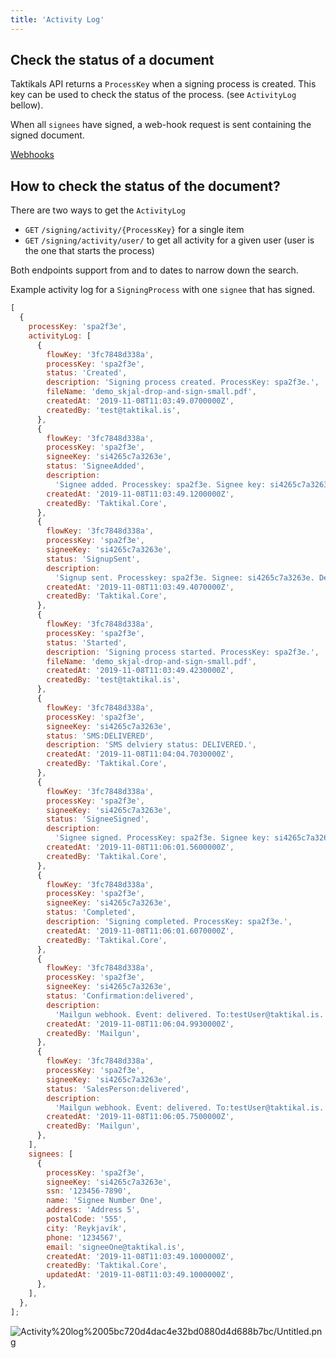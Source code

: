 ```yaml
---
title: 'Activity Log'
---
```


## Check the status of a document

Taktikals API returns a `ProcessKey` when a signing process is created. This key
can be used to check the status of the process. (see `ActivityLog` bellow).

When all `signees` have signed, a web-hook request is sent containing the signed
document.

[Webhooks ](/docs/api/webhooks)

## How to check the status of the document?

There are two ways to get the `ActivityLog`

- `GET` `/signing/activity/{ProcessKey}` for a single item
- `GET` `/signing/activity/user/` to get all activity for a given user (user is
  the one that starts the process)

Both endpoints support from and to dates to narrow down the search.

Example activity log for a `SigningProcess` with one `signee` that has signed.

```jsx
[
  {
    processKey: 'spa2f3e',
    activityLog: [
      {
        flowKey: '3fc7848d338a',
        processKey: 'spa2f3e',
        status: 'Created',
        description: 'Signing process created. ProcessKey: spa2f3e.',
        fileName: 'demo_skjal-drop-and-sign-small.pdf',
        createdAt: '2019-11-08T11:03:49.0700000Z',
        createdBy: 'test@taktikal.is',
      },
      {
        flowKey: '3fc7848d338a',
        processKey: 'spa2f3e',
        signeeKey: 'si4265c7a3263e',
        status: 'SigneeAdded',
        description:
          'Signee added. Processkey: spa2f3e. Signee key: si4265c7a3263e.',
        createdAt: '2019-11-08T11:03:49.1200000Z',
        createdBy: 'Taktikal.Core',
      },
      {
        flowKey: '3fc7848d338a',
        processKey: 'spa2f3e',
        signeeKey: 'si4265c7a3263e',
        status: 'SignupSent',
        description:
          'Signup sent. Processkey: spa2f3e. Signee: si4265c7a3263e. Delivery method : Sms ',
        createdAt: '2019-11-08T11:03:49.4070000Z',
        createdBy: 'Taktikal.Core',
      },
      {
        flowKey: '3fc7848d338a',
        processKey: 'spa2f3e',
        status: 'Started',
        description: 'Signing process started. ProcessKey: spa2f3e.',
        fileName: 'demo_skjal-drop-and-sign-small.pdf',
        createdAt: '2019-11-08T11:03:49.4230000Z',
        createdBy: 'test@taktikal.is',
      },
      {
        flowKey: '3fc7848d338a',
        processKey: 'spa2f3e',
        signeeKey: 'si4265c7a3263e',
        status: 'SMS:DELIVERED',
        description: 'SMS delviery status: DELIVERED.',
        createdAt: '2019-11-08T11:04:04.7030000Z',
        createdBy: 'Taktikal.Core',
      },
      {
        flowKey: '3fc7848d338a',
        processKey: 'spa2f3e',
        signeeKey: 'si4265c7a3263e',
        status: 'SigneeSigned',
        description:
          'Signee signed. ProcessKey: spa2f3e. Signee key: si4265c7a3263e',
        createdAt: '2019-11-08T11:06:01.5600000Z',
        createdBy: 'Taktikal.Core',
      },
      {
        flowKey: '3fc7848d338a',
        processKey: 'spa2f3e',
        signeeKey: 'si4265c7a3263e',
        status: 'Completed',
        description: 'Signing completed. ProcessKey: spa2f3e.',
        createdAt: '2019-11-08T11:06:01.6070000Z',
        createdBy: 'Taktikal.Core',
      },
      {
        flowKey: '3fc7848d338a',
        processKey: 'spa2f3e',
        signeeKey: 'si4265c7a3263e',
        status: 'Confirmation:delivered',
        description:
          'Mailgun webhook. Event: delivered. To:testUser@taktikal.is. Sender:postmaster@mailgun.taktikal.is. Id:2NwQ3QahRtWZgK37JQ-I8Q. Severity: . Reason:',
        createdAt: '2019-11-08T11:06:04.9930000Z',
        createdBy: 'Mailgun',
      },
      {
        flowKey: '3fc7848d338a',
        processKey: 'spa2f3e',
        signeeKey: 'si4265c7a3263e',
        status: 'SalesPerson:delivered',
        description:
          'Mailgun webhook. Event: delivered. To:testUser@taktikal.is. Sender:postmaster@mailgun.taktikal.is. Id:0QEQpeM1SKuVgWZaIG0tfQ. Severity: . Reason:',
        createdAt: '2019-11-08T11:06:05.7500000Z',
        createdBy: 'Mailgun',
      },
    ],
    signees: [
      {
        processKey: 'spa2f3e',
        signeeKey: 'si4265c7a3263e',
        ssn: '123456-7890',
        name: 'Signee Number One',
        address: 'Address 5',
        postalCode: '555',
        city: 'Reykjavík',
        phone: '1234567',
        email: 'signeeOne@taktikal.is',
        createdAt: '2019-11-08T11:03:49.1000000Z',
        createdBy: 'Taktikal.Core',
        updatedAt: '2019-11-08T11:03:49.1000000Z',
      },
    ],
  },
];
```

![Activity%20log%2005bc720d4dac4e32bd0880d4d688b7bc/Untitled.png](/img/api/activity-log/Untitled.png)
